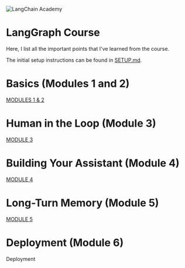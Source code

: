 ![LangChain Academy](https://cdn.prod.website-files.com/65b8cd72835ceeacd4449a53/66e9eba1020525eea7873f96_LCA-big-green%20(2).svg)


# LangGraph Course

Here, I list all the important points that I've learned from the course.

The initial setup instructions can be found in [SETUP.md](SETUP.md).


# Basics (Modules 1 and 2)

[MODULES 1 & 2](MODULE_1_and_2.md)


# Human in the Loop (Module 3)

[MODULE 3](MODULE_3.md)


# Building Your Assistant (Module 4)

[MODULE 4](MODULE_4.md)


# Long-Turn Memory (Module 5)

[MODULE 5](MODULE_5.md)


# Deployment (Module 6)

Deployment










